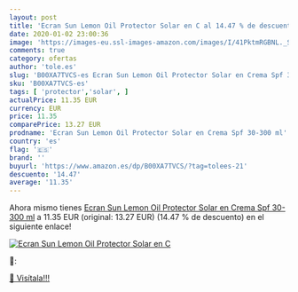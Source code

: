 ```yaml
---
layout: post
title: 'Ecran Sun Lemon Oil Protector Solar en C al 14.47 % de descuento'
date: 2020-01-02 23:00:36
image: 'https://images-eu.ssl-images-amazon.com/images/I/41PktmRGBNL._SL400_.jpg'
comments: true
category: ofertas
author: 'tole.es'
slug: 'B00XA7TVCS-es Ecran Sun Lemon Oil Protector Solar en Crema Spf 30-300 ml'
sku: 'B00XA7TVCS-es'
tags: [ 'protector','solar', ]
actualPrice: 11.35 EUR
currency: EUR
price: 11.35
comparePrice: 13.27 EUR
prodname: 'Ecran Sun Lemon Oil Protector Solar en Crema Spf 30-300 ml'
country: 'es'
flag: '🇪🇸'
brand: ''
buyurl: 'https://www.amazon.es/dp/B00XA7TVCS/?tag=tolees-21'
descuento: '14.47'
average: '11.35'
---
```


Ahora mismo tienes [Ecran Sun Lemon Oil Protector Solar en Crema Spf 30-300 ml](https://www.amazon.es/dp/B00XA7TVCS/?tag=tolees-21) a 11.35 EUR (original: 13.27 EUR) (14.47 %  de descuento) en el siguiente enlace!

[![Ecran Sun Lemon Oil Protector Solar en C](https://images-eu.ssl-images-amazon.com/images/I/41PktmRGBNL._SL400_.jpg)](https://www.amazon.es/dp/B00XA7TVCS/?tag=tolees-21)

🔎:


[🛒 Visítala!!!](https://www.amazon.es/dp/B00XA7TVCS/?tag=tolees-21)
